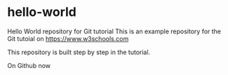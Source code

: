 # hello-world
Hello World repository for Git tutorial
This is an example repository for the Git tutoial on https://www.w3schools.com

This repository is built step by step in the tutorial.

On Github now
